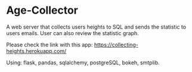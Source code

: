 # Age-Collector
A web server that collects users heights to SQL and sends the statistic to users emails. User can also review the statistic graph. 

Please check the link with this app: https://collecting-heights.herokuapp.com/

Using: flask, pandas, sqlalchemy, postgreSQL, bokeh, smtplib.
